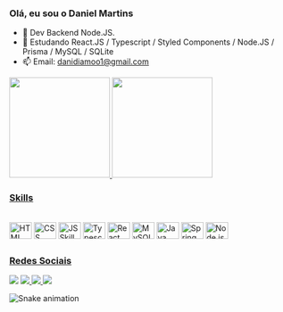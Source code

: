 ### Olá, eu sou o Daniel Martins



- 🔭 Dev Backend Node.JS.
- 🌱 Estudando React.JS / Typescript / Styled Components / Node.JS / Prisma / MySQL / SQLite
- 📫 Email: danidiamoo1@gmail.com

<div>
  <a href="https://beacons.ai/danismartins19">
  <img height="180em" src="https://github-readme-stats.vercel.app/api?username=danismartins19&show_icons=true&theme=dark&include_all_commits=true&count_private=true"/>
  <img height="180em" src="https://github-readme-stats.vercel.app/api/top-langs/?username=danismartins19&layout=compact&langs_count=7&theme=dark"/>
 </div>
  
  <h3>Skills</h3>
  
<div style="display: inline-block; margin-right: 10px"> <br>
  <img align="center" alt="HTML Skill Daniel" height="30" width="40" src="https://cdn.jsdelivr.net/gh/devicons/devicon/icons/html5/html5-original.svg">
  <img align="center" alt="CSS Skill Daniel" height="30" width="40" src="https://cdn.jsdelivr.net/gh/devicons/devicon/icons/css3/css3-plain.svg">
  <img align="center" alt="JS Skill Daniel" height="30" width="40" src="https://cdn.jsdelivr.net/gh/devicons/devicon/icons/javascript/javascript-original.svg">
  <img align="center" alt="Typescript Skill Daniel" height="30" width="40" src="https://cdn.jsdelivr.net/gh/devicons/devicon/icons/typescript/typescript-original.svg">
  <img align="center" alt="React Skill Daniel" height="30" width="40" src="https://cdn.jsdelivr.net/gh/devicons/devicon/icons/react/react-original.svg">
  <img align="center" alt="MySQL Skill Daniel" height="30" width="40" src="https://cdn.jsdelivr.net/gh/devicons/devicon/icons/mysql/mysql-plain-wordmark.svg">
  <img align="center" alt="Java Skill Daniel" height="30" width="40" src="https://cdn.jsdelivr.net/gh/devicons/devicon/icons/java/java-original.svg">
  <img align="center" alt="Spring Skill Daniel" height="30" width="40" src="https://cdn.jsdelivr.net/gh/devicons/devicon/icons/spring/spring-original-wordmark.svg">
  <img align="center" alt="Node.js Skill Daniel" height="30" width="40" src="https://cdn.jsdelivr.net/gh/devicons/devicon/icons/nodejs/nodejs-original.svg">


</div>
  
  ##
  <h3>Redes Sociais</h3>
  <div>
    <a href="https://api.whatsapp.com/send?phone=5543996746923&text=Ol%C3%A1%20Daniel,%20gostamos%20do%20seu%20portif%C3%B3lio." target="_blank"> <img src="https://img.shields.io/badge/WhatsApp-25D366?style=for-the-badge&logo=whatsapp&logoColor=white" target="_blank"></a>
    <a href="mailto:danidiamoo1@gmail.com" target="_blank"><img src="https://img.shields.io/badge/Gmail-D14836?style=for-the-badge&logo=gmail&logoColor=white" target="_blank"> </a>
    <a href="https://www.instagram.com/danismartins19/" target="_blank"><img src="https://img.shields.io/badge/Instagram-E4405F?style=for-the-badge&logo=instagram&logoColor=white" target="_blank"> </a>
    <a href="https://www.linkedin.com/in/danismartins19/" target="_blank"> <img src="https://img.shields.io/badge/LinkedIn-0077B5?style=for-the-badge&logo=linkedin&logoColor=white" target="_blank"></a>
  </div>
    
![Snake animation](https://github.com/danismartins19/danismartins19/blob/output/github-contribution-grid-snake.svg)
